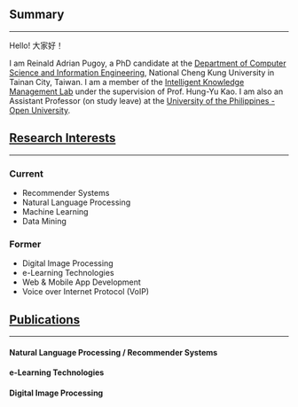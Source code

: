 ## Summary
----
Hello! 大家好！

I am Reinald Adrian Pugoy, a PhD candidate at the [Department of Computer Science and Information Engineering](https://www.csie.ncku.edu.tw/), National Cheng Kung University in Tainan City, Taiwan. I am a member of the [Intelligent Knowledge Management Lab](https://ikmlab.csie.ncku.edu.tw) under the supervision of Prof. Hung-Yu Kao. I am also an Assistant Professor (on study leave) at the [University of the Philippines - Open University](https://fics.upou.edu.ph).


## [Research Interests](#resin)
----
### Current 

- Recommender Systems
- Natural Language Processing
- Machine Learning
- Data Mining

### Former

- Digital Image Processing
- e-Learning Technologies
- Web & Mobile App Development
- Voice over Internet Protocol (VoIP)

## [Publications](#publi)
----

#### Natural Language Processing / Recommender Systems

#### e-Learning Technologies

#### Digital Image Processing


